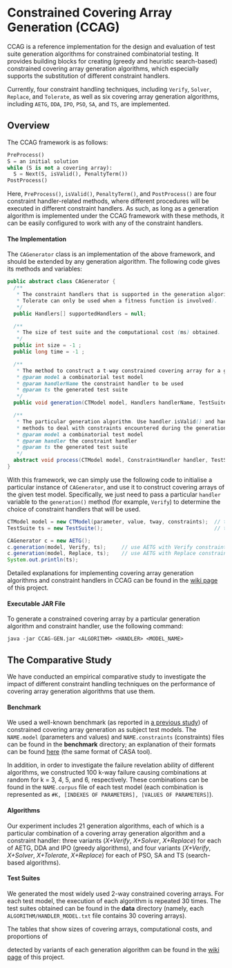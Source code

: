 # Constrained Covering Array Generation (CCAG)

CCAG is a reference implementation for the design and evaluation of test suite generation algorithms for constrained combinatorial testing. It provides building blocks for creating (greedy and heuristic search-based) constrained covering array generation algorithms, which especially supports the substitution of different constraint handlers.

Currently, four constraint handling techniques, including `Verify`, `Solver`, `Replace`, and `Tolerate`, as well as six covering array generation algorithms, including `AETG`, `DDA`, `IPO`, `PSO`, `SA`, and `TS`, are implemented.

## Overview

The CCAG framework is as follows:

```python
PreProcess()
S = an initial solution
while (S is not a covering array):
  S = Next(S, isValid(), PenaltyTerm())
PostProcess()
```

Here, `PreProcess()`, `isValid()`, `PenaltyTerm()`, and `PostProcess()` are four constraint handler-related methods, where different procedures will be executed in different constraint handlers. As such, as long as a generation algorithm is implemented under the CCAG framework with these methods, it can be easily configured to work with any of the constraint handlers.

#### The Implementation

The `CAGenerator` class is an implementation of the above framework, and should be extended by any generation algorithm. The following code gives its methods and variables:

```java
public abstract class CAGenerator {
  /**
   * The constraint handlers that is supported in the generation algorithm (for example, 
   * Tolerate can only be used when a fitness function is involved).
   */
  public Handlers[] supportedHandlers = null;

  /**
   * The size of test suite and the computational cost (ms) obtained.
   */
  public int size = -1 ;
  public long time = -1 ;

  /**
   * The method to construct a t-way constrained covering array for a given test model.
   * @param model a combinatorial test model
   * @param handlerName the constraint handler to be used
   * @param ts the generated test suite
   */
  public void generation(CTModel model, Handlers handlerName, TestSuite ts) {...}

  /**
   * The particular generation algorithm. Use handler.isValid() and handler.penaltyTerm()
   * methods to deal with constraints encountered during the generation process.
   * @param model a combinatorial test model
   * @param handler the constraint handler
   * @param ts the generated test suite
   */
  abstract void process(CTModel model, ConstraintHandler handler, TestSuite ts);
}
```

With this framework, we can simply use the following code to initialise a particular instance of `CAGenerator`, and use it to construct covering arrays of the given test model. Specifically, we just need to pass a particular `handler` variable to the `generation()` method (for example, `Verify`) to  determine the choice of constraint handlers that will be used.

```java
CTModel model = new CTModel(parameter, value, tway, constraints);  // the test model
TestSuite ts = new TestSuite();                                    // the test suite

CAGenerator c = new AETG();
c.generation(model, Verify, ts);     // use AETG with Verify constraint handler
c.generation(model, Replace, ts);    // use AETG with Replace constraint handler
System.out.println(ts); 
```

Detailed explanations for implementing covering array generation algorithms and constraint handlers in CCAG can be found in the [wiki page](https://github.com/GIST-NJU/CCAG/wiki) of this project.

#### Executable JAR File

To generate a constrained covering array by a particular generation algorithm and constraint handler, use the following command:

```
java -jar CCAG-GEN.jar <ALGORITHM> <HANDLER> <MODEL_NAME>
```

## The Comparative Study

We have conducted an empirical comparative study to investigate the impact of different constraint handling techniques on the performance of covering array generation algorithms that use them.

#### Benchmark

We used a well-known benchmark (as reported in [a previous study](https://ieeexplore.ieee.org/document/4564473/)) of constrained covering array generation as subject test models. The `NAME.model` (parameters and values) and `NAME.constraints` (constraints) files can be found in the **benchmark** directory; an explanation of their formats can be found [here](https://cse.unl.edu/~citportal/) (the same format of CASA tool). 

In addition, in order to investigate the failure revelation ability of different algorithms, we constructed 100 k-way failure causing combinations at random for k = 3, 4, 5, and 6, respectively. These combinations can be found in the `NAME.corpus` file of each test model (each combination is represented as `#K, [INDEXES OF PARAMETERS], [VALUES OF PARAMETERS]`).

#### Algorithms

Our experiment includes 21 generation algorithms, each of which is a particular combination of a covering array generation algorithm and a constraint handler: three variants (*X+Verify*, *X+Solver*, *X+Replace*) for each of AETG, DDA and IPO (greedy algorithms), and four variants (*X+Verify*, *X+Solver*, *X+Tolerate*, *X+Replace*) for each of PSO, SA and TS (search-based algorithms).

#### Test Suites

We generated the most widely used 2-way constrained covering arrays. For each test model, the execution of each algorithm is repeated 30 times. The test suites obtained can be found in the **data** directory (namely, each `ALGORITHM/HANDLER_MODEL.txt` file contains 30 covering arrays).

The tables that show sizes of covering arrays, computational costs, and proportions of 


detected by variants of each generation algorithm can be found in the [wiki page](https://github.com/GIST-NJU/CCAG/wiki) of this project.
